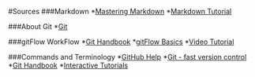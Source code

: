 #Sources
###Markdown
*[Mastering Markdown](https://guides.github.com/features/mastering-markdown/)
*[Markdown Tutorial](https://www.markdowntutorial.com/)

###About Git
*[Git](https://github.com/enterprise)

###gitFlow WorkFlow
*[Git Handbook](https://guides.github.com/introduction/git-handbook/)
*[gitFlow Basics](https://medium.com/@devmrin/learn-complete-gitflow-workflow-basics-how-to-from-start-to-finish-8756ad5b7394)
*[Video Tutorial](https://www.youtube.com/watch?v=47E-jcuQz5c&index=1&list=PLg7s6cbtAD17Gw5u8644bgKhgRLiJXdX4)

###Commands and Terminology
*[GitHub Help](https://help.github.com/en)
*[Git - fast version control](https://git-scm.com/)
*[Git Handbook](https://guides.github.com/introduction/git-handbook/)
*[Interactive Tutorials](https://learngitbranching.js.org/?locale=en_US)

